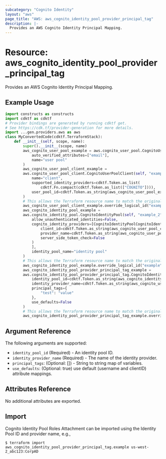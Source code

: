 ```yaml
---
subcategory: "Cognito Identity"
layout: "aws"
page_title: "AWS: aws_cognito_identity_pool_provider_principal_tag"
description: |-
  Provides an AWS Cognito Identity Principal Mapping.
---
```


# Resource: aws_cognito_identity_pool_provider_principal_tag

Provides an AWS Cognito Identity Principal Mapping.

## Example Usage

```python
import constructs as constructs
import cdktf as cdktf
# Provider bindings are generated by running cdktf get.
# See https://cdk.tf/provider-generation for more details.
import ...gen.providers.aws as aws
class MyConvertedCode(cdktf.TerraformStack):
    def __init__(self, scope, name):
        super().__init__(scope, name)
        aws_cognito_user_pool_example = aws.cognito_user_pool.CognitoUserPool(self, "example",
            auto_verified_attributes=["email"],
            name="user pool"
        )
        aws_cognito_user_pool_client_example =
        aws.cognito_user_pool_client.CognitoUserPoolClient(self, "example_1",
            name="client",
            supported_identity_providers=cdktf.Token.as_list(
                cdktf.Fn.compact(cdktf.Token.as_list(["COGNITO"]))),
            user_pool_id=cdktf.Token.as_string(aws_cognito_user_pool_example.id)
        )
        # This allows the Terraform resource name to match the original name. You can remove the call if you don't need them to match.
        aws_cognito_user_pool_client_example.override_logical_id("example")
        aws_cognito_identity_pool_example =
        aws.cognito_identity_pool.CognitoIdentityPool(self, "example_2",
            allow_unauthenticated_identities=False,
            cognito_identity_providers=[CognitoIdentityPoolCognitoIdentityProviders(
                client_id=cdktf.Token.as_string(aws_cognito_user_pool_client_example.id),
                provider_name=cdktf.Token.as_string(aws_cognito_user_pool_example.endpoint),
                server_side_token_check=False
            )
            ],
            identity_pool_name="identity pool"
        )
        # This allows the Terraform resource name to match the original name. You can remove the call if you don't need them to match.
        aws_cognito_identity_pool_example.override_logical_id("example")
        aws_cognito_identity_pool_provider_principal_tag_example =
        aws.cognito_identity_pool_provider_principal_tag.CognitoIdentityPoolProviderPrincipalTag(self, "example_3",
            identity_pool_id=cdktf.Token.as_string(aws_cognito_identity_pool_example.id),
            identity_provider_name=cdktf.Token.as_string(aws_cognito_user_pool_example.endpoint),
            principal_tags={
                "test": "value"
            },
            use_defaults=False
        )
        # This allows the Terraform resource name to match the original name. You can remove the call if you don't need them to match.
        aws_cognito_identity_pool_provider_principal_tag_example.override_logical_id("example")
```

## Argument Reference

The following arguments are supported:

* `identity_pool_id` (Required) - An identity pool ID.
* `identity_provider_name` (Required) - The name of the identity provider.
* `principal_tags`: (Optional: []) - String to string map of variables.
* `use_defaults`: (Optional: true) use default (username and clientID) attribute mappings.

## Attributes Reference

No additional attributes are exported.

## Import

Cognito Identity Pool Roles Attachment can be imported using the Identity Pool ID and provider name, e.g.,

```
$ terraform import aws_cognito_identity_pool_provider_principal_tag.example us-west-2_abc123:CorpAD
```

<!-- cache-key: cdktf-0.17.0-pre.15 input-9e4e93640cb696079ce7ec1538364935546bde46ea502594e6dc0067211f9507 -->
